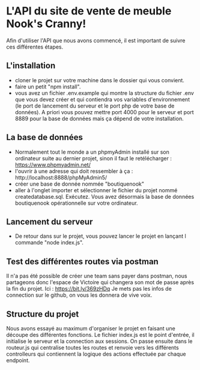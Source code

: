 # L'API du site de vente de meuble Nook's Cranny!

Afin d'utiliser l'API que nous avons commencé, il est important de suivre ces différentes étapes. 

## L'installation

- cloner le projet sur votre machine dans le dossier qui vous convient.
- faire un petit "npm install".
- vous avez un fichier .env.example qui montre la structure du fichier .env que vous devez créer et qui contiendra vos variables d'environnement (le port de lancement du serveur et le port php de votre base de données). A priori vous pouvez mettre port 4000 pour le serveur et port 8889 pour la base de données mais ça dépend de votre installation.

## La base de données
- Normalement tout le monde a un phpmyAdmin installé sur son ordinateur suite au dernier projet, sinon il faut le retélécharger : https://www.phpmyadmin.net/
- l'ouvrir à une adresse qui doit ressembler à ça : http://localhost:8888/phpMyAdmin5/
- créer une base de donnée nommée "boutiquenook"
- aller à l'onglet importer et sélectionner le fichier du projet nommé createdatabase.sql. Exécutez. Vous avez désormais la base de données boutiquenook opérationnelle sur votre ordinateur.

## Lancement du serveur
- De retour dans sur le projet, vous pouvez lancer le projet en lançant l    commande "node index.js".

## Test des différentes routes via postman
Il n'a pas été possible de créer une team sans payer dans postman, nous partageons donc l'espace de Victoire qui changera son mot de passe après la fin du projet. Ici : https://bit.ly/369zHDq
Je mets pas les infos de connection sur le github, on vous les donnera de vive voix.

## Structure du projet
Nous avons essayé au maximum d'organiser le projet en faisant une découpe des différentes fonctions.
Le fichier index.js est le point d'entrée, il initialise le serveur et la connection aux sessions.
On passe ensuite dans le routeur.js qui centralise toutes les routes et renvoie vers les différents controlleurs qui contiennent la logique des actions effectuée par chaque endpoint.

